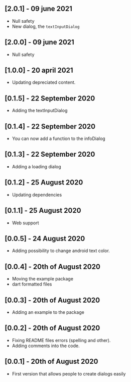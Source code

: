 ## [2.0.1] - 09 june 2021

* Null safety
* New dialog, the ```textInputDialog```

## [2.0.0] - 09 june 2021

* Null safety

## [1.0.0] - 20 april 2021

* Updating depreciated content.

## [0.1.5] - 22 September 2020

* Adding the textInputDialog

## [0.1.4] - 22 September 2020

* You can now add a function to the infoDialog

## [0.1.3] - 22 September 2020

* Adding a loading dialog

## [0.1.2] - 25 August 2020

* Updating dependencies


## [0.1.1] - 25 August 2020

* Web support


## [0.0.5] - 24 August 2020

* Adding possibility to change android text color.


## [0.0.4] - 20th of August 2020

* Moving the example package
* dart formatted files


## [0.0.3] - 20th of August 2020

* Adding an example to the package


## [0.0.2] - 20th of August 2020

* Fixing README files errors (spelling and other).
* Adding comments into the code.


## [0.0.1] - 20th of August 2020

* First version that allows people to create dialogs easily
